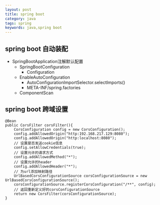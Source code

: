 ```yaml
---
layout: post
title: spring boot
category: java
tags: spring
keywords: java,spring boot
---    
```

## spring boot 自动装配
* SpringBootApplication注解默认配置
    * SpringBootConfiguration
        * Configuration
    * EnableAutoConfiguration
        * AutoConfigurationImportSelector.selectImports()
        * META-INF/spring.factories
    * ComponentScan

## spring boot 跨域设置
``` 
@Bean
public CorsFilter corsFilter(){
    CorsConfiguration config = new CorsConfiguration();
    config.addAllowedOrigin("http:192.168.217.129:8080");
    config.addAllowedOrigin("http:localhost:8080");
    // 设置是否发送cookie信息
    config.setAllowCredentials(true);
    // 设置允许的请求方式
    config.addAllowedMethod("*");
    // 设置允许的header
    config.addAllowedHeader("*");
    // 为url添加映射路径
    UrlBasedCorsConfigurationSource corsConfigurationSource = new UrlBasedCorsConfigurationSource();
    corsConfigurationSource.registerCorsConfiguration("/**", config);
    // 返回重新定义好的corsConfigurationSource
    return new CorsFilter(corsConfigurationSource);
} 
```
